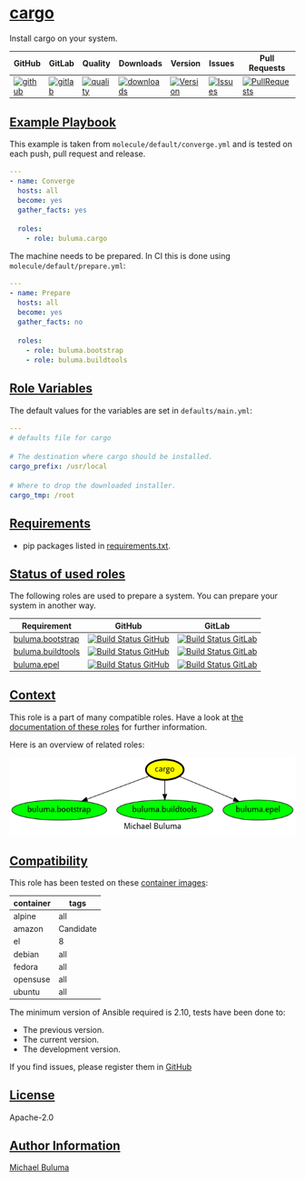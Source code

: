 # [cargo](#cargo)

Install cargo on your system.

|GitHub|GitLab|Quality|Downloads|Version|Issues|Pull Requests|
|------|------|-------|---------|-------|------|-------------|
|[![github](https://github.com/buluma/ansible-role-cargo/workflows/Ansible%20Molecule/badge.svg)](https://github.com/buluma/ansible-role-cargo/actions)|[![gitlab](https://gitlab.com/buluma/ansible-role-cargo/badges/master/pipeline.svg)](https://gitlab.com/buluma/ansible-role-cargo)|[![quality](https://img.shields.io/ansible/quality/58369)](https://galaxy.ansible.com/buluma/cargo)|[![downloads](https://img.shields.io/ansible/role/d/35303113)](https://galaxy.ansible.com/buluma/cargo)|[![Version](https://img.shields.io/github/release/buluma/ansible-role-cargo.svg)](https://github.com/buluma/ansible-role-cargo/releases/)|[![Issues](https://img.shields.io/github/issues/buluma/ansible-role-cargo.svg)](https://github.com/buluma/ansible-role-cargo/issues/)|[![PullRequests](https://img.shields.io/github/issues-pr-closed-raw/buluma/ansible-role-cargo.svg)](https://github.com/buluma/ansible-role-cargo/pulls/)|

## [Example Playbook](#example-playbook)

This example is taken from `molecule/default/converge.yml` and is tested on each push, pull request and release.
```yaml
---
- name: Converge
  hosts: all
  become: yes
  gather_facts: yes

  roles:
    - role: buluma.cargo
```

The machine needs to be prepared. In CI this is done using `molecule/default/prepare.yml`:
```yaml
---
- name: Prepare
  hosts: all
  become: yes
  gather_facts: no

  roles:
    - role: buluma.bootstrap
    - role: buluma.buildtools
```


## [Role Variables](#role-variables)

The default values for the variables are set in `defaults/main.yml`:
```yaml
---
# defaults file for cargo

# The destination where cargo should be installed.
cargo_prefix: /usr/local

# Where to drop the downloaded installer.
cargo_tmp: /root
```

## [Requirements](#requirements)

- pip packages listed in [requirements.txt](https://github.com/buluma/ansible-role-cargo/blob/main/requirements.txt).

## [Status of used roles](#status-of-requirements)

The following roles are used to prepare a system. You can prepare your system in another way.

| Requirement | GitHub | GitLab |
|-------------|--------|--------|
|[buluma.bootstrap](https://galaxy.ansible.com/buluma/bootstrap)|[![Build Status GitHub](https://github.com/buluma/ansible-role-bootstrap/workflows/Ansible%20Molecule/badge.svg)](https://github.com/buluma/ansible-role-bootstrap/actions)|[![Build Status GitLab ](https://gitlab.com/buluma/ansible-role-bootstrap/badges/main/pipeline.svg)](https://gitlab.com/buluma/ansible-role-bootstrap)|
|[buluma.buildtools](https://galaxy.ansible.com/buluma/buildtools)|[![Build Status GitHub](https://github.com/buluma/ansible-role-buildtools/workflows/Ansible%20Molecule/badge.svg)](https://github.com/buluma/ansible-role-buildtools/actions)|[![Build Status GitLab ](https://gitlab.com/buluma/ansible-role-buildtools/badges/main/pipeline.svg)](https://gitlab.com/buluma/ansible-role-buildtools)|
|[buluma.epel](https://galaxy.ansible.com/buluma/epel)|[![Build Status GitHub](https://github.com/buluma/ansible-role-epel/workflows/Ansible%20Molecule/badge.svg)](https://github.com/buluma/ansible-role-epel/actions)|[![Build Status GitLab ](https://gitlab.com/buluma/ansible-role-epel/badges/main/pipeline.svg)](https://gitlab.com/buluma/ansible-role-epel)|

## [Context](#context)

This role is a part of many compatible roles. Have a look at [the documentation of these roles](https://buluma.co.ke/) for further information.

Here is an overview of related roles:

![dependencies](https://raw.githubusercontent.com/buluma/ansible-role-cargo/png/requirements.png "Dependencies")

## [Compatibility](#compatibility)

This role has been tested on these [container images](https://hub.docker.com/u/buluma):

|container|tags|
|---------|----|
|alpine|all|
|amazon|Candidate|
|el|8|
|debian|all|
|fedora|all|
|opensuse|all|
|ubuntu|all|

The minimum version of Ansible required is 2.10, tests have been done to:

- The previous version.
- The current version.
- The development version.



If you find issues, please register them in [GitHub](https://github.com/buluma/ansible-role-cargo/issues)

## [License](#license)

Apache-2.0

## [Author Information](#author-information)

[Michael Buluma](https://buluma.github.io/)
